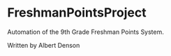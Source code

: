 # FreshmanPointsProject
Automation of the 9th Grade Freshman Points System.

Written by Albert Denson
